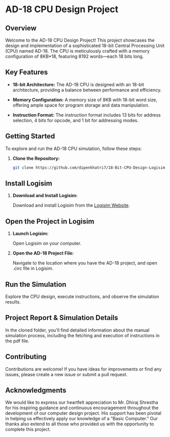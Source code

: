 # AD-18 CPU Design Project


## Overview

Welcome to the AD-18 CPU Design Project! This project showcases the design and implementation of a sophisticated 18-bit Central Processing Unit (CPU) named AD-18. The CPU is meticulously crafted with a memory configuration of 8KB*18, featuring 8192 words—each 18 bits long.

## Key Features

- **18-bit Architecture:** The AD-18 CPU is designed with an 18-bit architecture, providing a balance between performance and efficiency.

- **Memory Configuration:** A memory size of 8KB with 18-bit word size, offering ample space for program storage and data manipulation.

- **Instruction Format:** The instruction format includes 13 bits for address selection, 4 bits for opcode, and 1 bit for addressing modes.


## Getting Started

To explore and run the AD-18 CPU simulation, follow these steps:

1. **Clone the Repository:**
   ```bash
   git clone https://github.com/dipenkhatri7/18-Bit-CPU-Design-Logisim.git

## Install Logisim

1. **Download and Install Logisim:**

   Download and install Logisim from the [Logisim Website](https://www.cburch.com/logisim/).

## Open the Project in Logisim

1. **Launch Logisim:**

   Open Logisim on your computer.

2. **Open the AD-18 Project File:**

   Navigate to the location where you have the AD-18 project, and open .circ file in Logisim.

## Run the Simulation

Explore the CPU design, execute instructions, and observe the simulation results.

## Project Report & Simulation Details

In the cloned folder, you'll find detailed information about the manual simulation process, including the fetching and execution of instructions in the pdf file.

## Contributing
Contributions are welcome! If you have ideas for improvements or find any issues, please create a new issue or submit a pull request.

## Acknowledgments

We would like to express our heartfelt appreciation to Mr. Dhiraj Shrestha for his inspiring guidance and continuous encouragement throughout the development of our computer design project. His support has been pivotal in helping us effectively apply our knowledge of a ”Basic Computer.” Our thanks also extend to all those who provided us with the opportunity to complete this project.
